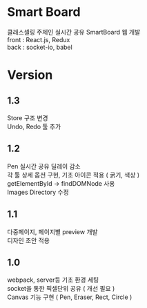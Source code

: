 # Smart Board

클래스셀링 주제인 실시간 공유 SmartBoard 웹 개발 <br />
front : React.js, Redux <br />
back : socket-io, babel <br />

# Version

## 1.3
Store 구조 변경 <br />
Undo, Redo 툴 추가 <br />

## 1.2
Pen 실시간 공유 딜레이 감소 <br />
각 툴 상세 옵션 구현, 기초 아이콘 적용 ( 굵기, 색상 ) <br />
getElementById -> findDOMNode 사용 <br />
Images Directory 수정 <br />


## 1.1
다중페이지, 페이지별 preview 개발 <br />
디자인 초안 적용 <br />

## 1.0
webpack, server등 기초 환경 세팅 <br />
socket을 통한 픽셀단위 공유 ( 개선 필요 ) <br />
Canvas 기능 구현 ( Pen, Eraser, Rect, Circle ) <br />
